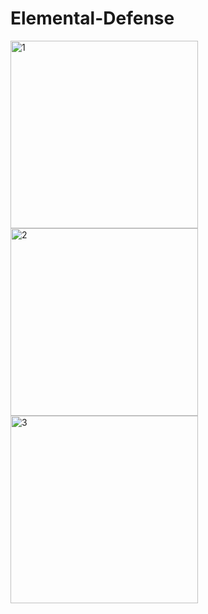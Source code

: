 # Elemental-Defense
<img align="left" src="https://user-images.githubusercontent.com/32203867/227136745-f9634c48-8bed-4c28-9192-ea82bc72c3fe.png" alt="1" width="300"/>
<img align="left" src="https://user-images.githubusercontent.com/32203867/227136786-00ce287c-e7fe-416c-928b-7ba0b15e94ad.png" alt="2" width="300"/>
<img align="left" src="https://user-images.githubusercontent.com/32203867/227136794-42876362-6b2a-4a79-b234-287b46c225b9.png" alt="3" width="300"/>
